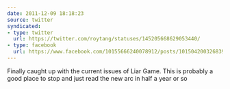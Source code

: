 ```yaml
---
date: 2011-12-09 18:18:23
source: twitter
syndicated:
- type: twitter
  url: https://twitter.com/roytang/statuses/145205668629053440/
- type: facebook
  url: https://www.facebook.com/10155666240078912/posts/10150420032683912
---
```


Finally caught up with the current issues of Liar Game. This is probably a good place to stop and just read the new arc in half a year or so